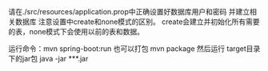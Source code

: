 请在./src/resources/application.prop中正确设置好数据库用户和密码
并建立相关数据库
注意设置中create和none模式的区别。
create会建立并初始化所有需要的表，none模式下会使用以前的表和数据。

运行命令：mvn spring-boot:run
也可以打包 mvn package
然后运行 target目录下的jar包
java -jar ***.jar